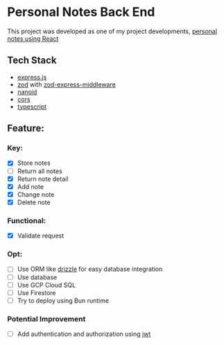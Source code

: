 # Personal Notes Back End

This project was developed as one of my project developments, [personal notes using React](https://github.com/Xrayya/dicoding-final-react-basic)

## Tech Stack

- [express.js](https://expressjs.com/)
- [zod](https://zod.dev/) with [zod-express-middleware](https://www.npmjs.com/package/zod-express-middleware)
- [nanoid](https://www.npmjs.com/package/nanoid)
- [cors](https://www.npmjs.com/package/cors)
- [typescript](https://www.typescriptlang.org/)

## Feature:

### Key:

- [x] Store notes
- [ ] Return all notes
- [x] Return note detail
- [x] Add note
- [x] Change note
- [x] Delete note

### Functional:

- [x] Validate request

### Opt:

- [ ] Use ORM like [drizzle](https://orm.drizzle.team/) for easy database integration
- [ ] Use database
- [ ] Use GCP Cloud SQL
- [ ] Use Firestore
- [ ] Try to deploy using Bun runtime

### Potential Improvement

- [ ] Add authentication and authorization using [jwt](https://jwt.io/)
